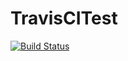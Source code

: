 # TravisCITest
[![Build Status](https://travis-ci.com/nogov/TravisCITest.svg?branch=master)](https://travis-ci.com/nogov/TravisCITest)

